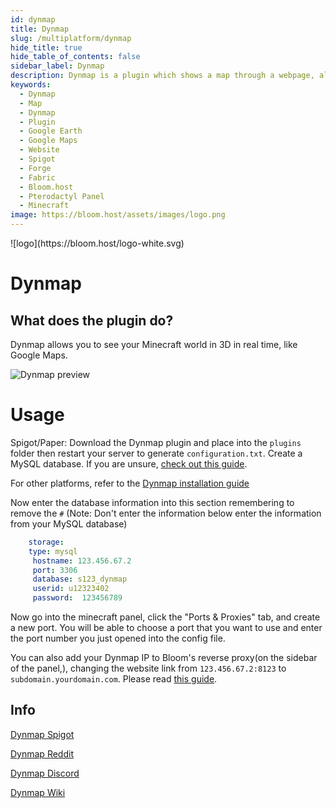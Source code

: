 ```yaml
---
id: dynmap
title: Dynmap
slug: /multiplatform/dynmap
hide_title: true
hide_table_of_contents: false
sidebar_label: Dynmap
description: Dynmap is a plugin which shows a map through a webpage, allowing players to be able to see the map from their web browser.
keywords:
  - Dynmap
  - Map
  - Dynmap
  - Plugin
  - Google Earth
  - Google Maps
  - Website
  - Spigot
  - Forge
  - Fabric
  - Bloom.host
  - Pterodactyl Panel
  - Minecraft
image: https://bloom.host/assets/images/logo.png
---
```


<div class="text--center">
![logo](https://bloom.host/logo-white.svg)
<h1>Dynmap</h1>
</div>

## What does the plugin do?
Dynmap allows you to see your Minecraft world in 3D in real time, like Google Maps.  

![Dynmap preview](https://cdn.discordapp.com/attachments/716405933105872938/750877749954084875/unknown.png)  

# Usage
Spigot/Paper: Download the Dynmap plugin and place into the `plugins` folder then restart your server to generate `configuration.txt`. Create a MySQL database. If you are unsure, [check out this guide](https://docs.bloom.host/databases).

For other platforms, refer to the [Dynmap installation guide](https://github.com/webbukkit/dynmap/wiki/Installation)

Now enter the database information into this section remembering to remove the `#`
(Note: Don't enter the information below enter the information from your MySQL database)  

```YAML
    storage:
    type: mysql
     hostname: 123.456.67.2
     port: 3306
     database: s123_dynmap
     userid: u12323402
     password:  123456789
```
Now go into the minecraft panel, click the "Ports & Proxies" tab, and create a new port. You will be able to choose a port that you want to use and enter the port number you just opened into the config file.

You can also add your Dynmap IP to Bloom's reverse proxy(on the sidebar of the panel,), changing the website link from `123.456.67.2:8123` to `subdomain.yourdomain.com`. Please read [this guide](https://docs.bloom.host/ports-and-proxies/).  

## Info

[Dynmap Spigot](https://www.spigotmc.org/resources/dynmap.274/)  

[Dynmap Reddit](https://www.reddit.com/r/Dynmap/)  

[Dynmap Discord](https://discord.gg/U9aXXUw)  

[Dynmap Wiki](https://github.com/webbukkit/dynmap/wiki)
